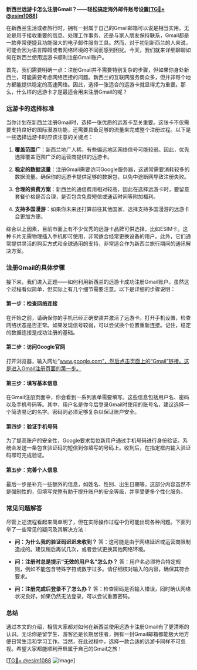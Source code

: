 **新西兰远游卡怎么注册Gmail？——轻松搞定海外邮件账号设置[[TG💪+ @esim1088](https://t.me/s/esim1088)]**

在新西兰生活或者旅行时，拥有一封属于自己的Gmail邮箱可以说是相当实用。无论是用于接收重要的信息、处理工作事务，还是与家人朋友保持联系，Gmail都是一款非常便捷且功能强大的电子邮件服务工具。然而，对于初到新西兰的人来说，可能会因为语言障碍或者网络环境的不同而感到困扰。今天，我们就来详细聊聊如何在新西兰使用远游卡顺利注册Gmail账户。

首先，我们需要明确一点：注册Gmail并不需要特别复杂的步骤，但如果你身处新西兰，可能需要考虑网络连接的问题。新西兰的互联网服务商众多，但并非每个地方都能提供稳定的高速网络。因此，选择一张适合的远游卡就显得尤为重要。那么，什么样的远游卡才是最适合用来注册Gmail的呢？

### **远游卡的选择标准**

当你计划在新西兰注册Gmail时，选择一张优质的远游卡至关重要。这张卡不仅需要支持良好的国际漫游功能，还需要具备足够的流量来完成整个注册过程。以下是一些选择远游卡时应该注意的关键点：

1. **覆盖范围广**：新西兰地广人稀，有些偏远地区网络信号可能较弱。因此，优先选择覆盖范围广泛的运营商提供的远游卡。
   
2. **稳定的数据流量**：注册Gmail需要访问Google服务器，这通常需要消耗较多的数据流量。确保你的远游卡提供足够的数据包，以免中途断网导致注册失败。

3. **合理的资费方案**：新西兰的通信费用相对较高，因此在选择远游卡时，要留意套餐价格是否合理，是否包含免费短信或通话时间等附加福利。

4. **支持多国漫游**：如果你未来还打算前往其他国家，选择支持多国漫游的远游卡会更加方便。

综合以上因素，目前市面上有不少优秀的远游卡品牌可供选择，比如ESIM卡。这种卡片无需物理插入手机即可使用，非常适合经常更换设备的用户。此外，它们通常提供灵活的购买方式和全球通用的支持，非常适合作为新西兰旅行期间的通讯解决方案。

### **注册Gmail的具体步骤**

接下来，我们进入正题——如何利用新西兰的远游卡成功注册Gmail账户。虽然这个过程看似简单，但实际上有几个细节需要注意。以下是详细的步骤说明：

#### **第一步：检查网络连接**
在开始之前，请确保你的手机已经正确安装并激活了远游卡。打开手机设置，检查网络状态是否正常。如果发现信号较弱，可以尝试换个位置重新连接。记住，稳定的数据连接是成功注册的基础。

#### **第二步：访问Google官网**
打开浏览器，输入网址“www.google.com”，然后点击页面上的“Gmail”链接。这是进入Gmail注册页面的第一步。

#### **第三步：填写基本信息**
在Gmail注册页面中，你会看到一系列表单需要填写。这些信息包括用户名、密码以及手机号码等。其中，用户名是你今后登录Gmail时使用的账号名，建议选择一个简洁易记的名字。密码则必须足够复杂以保证账户安全。

#### **第四步：验证手机号码**
为了提高账户的安全性，Google要求每位新用户通过手机号码进行身份验证。系统会发送一条包含验证码的短信到你填写的号码上。收到后，在指定框内输入验证码即可完成验证。

#### **第五步：完善个人信息**
最后一步是补充一些额外的信息，如姓名、性别、出生日期等。这部分内容虽然不是强制性的，但填写完整有助于提升账户的安全等级，并享受更多个性化服务。

### **常见问题解答**

尽管上述流程看起来简单明了，但在实际操作过程中仍可能出现各种问题。下面列举了一些常见的疑问及其解决方法：

- **问：为什么我的验证码迟迟未收到？**
  答：这可能是由于网络延迟或运营商限制造成的。建议稍后再试几次，或者尝试更换其他网络环境。

- **问：注册时总是提示“无效的用户名”怎么办？**
  答：用户名必须符合特定规则，例如不能包含特殊字符或数字过多。请仔细核对输入的内容，确保其符合要求。

- **问：注册完成后登录不了怎么办？**
  答：检查密码是否输入错误，同时确认网络状况良好。如果仍然无法登录，可以尝试重置密码。

### **总结**

通过本文的介绍，相信大家都对如何在新西兰使用远游卡注册Gmail有了更清晰的认识。无论你是留学生、游客还是长期居住者，拥有一封Gmail邮箱都能极大地方便日常生活和学习工作。当然，在此过程中，选择一款合适的远游卡同样不可忽视。希望大家都能顺利开启属于自己的Gmail之旅！

[[TG💪+ @esim1088](https://t.me/s/esim1088) ![Image](https://i.postimg.cc/4NQfJmqS/Snipaste-2025-05-13-00-14-12.png)]